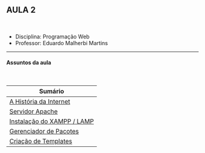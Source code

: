 ## AULA 2

<br />

- Disciplina: Programação Web
- Professor: Eduardo Malherbi Martins

---

#### Assuntos da aula

<br />

| Sumário                                           |
| ------------------------------------------------- |
| [A História da Internet](../historia-internet/)   |
| [Servidor Apache](../servidor-apache/)            |
| [Instalação do XAMPP / LAMP](../xampp/)           |
| [Gerenciador de Pacotes](../gerenciador-pacotes/) |
| [Criação de Templates](../criacao-templates/)     |
